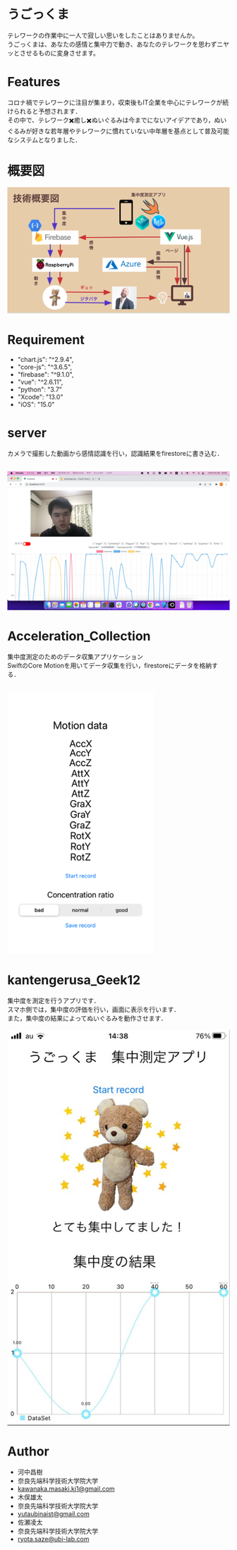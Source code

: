 # うごっくま

テレワークの作業中に一人で寂しい思いをしたことはありませんか。<br>
うごっくまは、あなたの感情と集中力で動き、あなたのテレワークを思わずニヤッとさせるものに変身させます。

# Features
コロナ禍でテレワークに注目が集まり，収束後もIT企業を中心にテレワークが続けられると予想されます．<br>
その中で、テレワーク✖️癒し✖️ぬいぐるみは今までにないアイデアであり，ぬいぐるみが好きな若年層やテレワークに慣れていない中年層を基点として普及可能なシステムとなりました．

# 概要図

  ![Test Image 1](image/arc.png)

# Requirement

* "chart.js": "^2.9.4",
* "core-js": "^3.6.5",
* "firebase": "^9.1.0",
* "vue": "^2.6.11",
* "python": "3.7"
* "Xcode": "13.0"
* "iOS": "15.0"

# server
カメラで撮影した動画から感情認識を行い，認識結果をfirestoreに書き込む．<br>
<br>

  ![Test Image 1](image/vue.png)

# Acceleration_Collection
集中度測定のためのデータ収集アプリケーション<br>
SwiftのCore Motionを用いてデータ収集を行い，firestoreにデータを格納する．<br>
<br>

  ![Test Image 1](image/corect.png)


# kantengerusa_Geek12
集中度を測定を行うアプリです．<br>
スマホ側では，集中度の評価を行い，画面に表示を行います．<br>
また，集中度の結果によってぬいぐるみを動作させます．<br>
<br>
  ![Test Image 1](image/GeekApp.jpg)

# Author

* 河中昌樹
* 奈良先端科学技術大学院大学
* kawanaka.masaki.kj1@gmail.com
* 木俣雄太
* 奈良先端科学技術大学院大学
* yutaubinaist@gmail.com
* 佐瀬凌太
* 奈良先端科学技術大学院大学
* ryota.saze@ubi-lab.com
